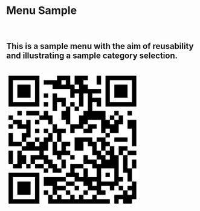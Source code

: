 # Menu Sample

<br/>

<h2>This is a sample menu with the aim of reusability and illustrating a sample category selection.</h2>
<br/>
<a href="https://gbyb.github.io/menu/" alt="menu-git"><img src ="images/qrcode.png" alt="link" height="350">
</a>
<br/>

